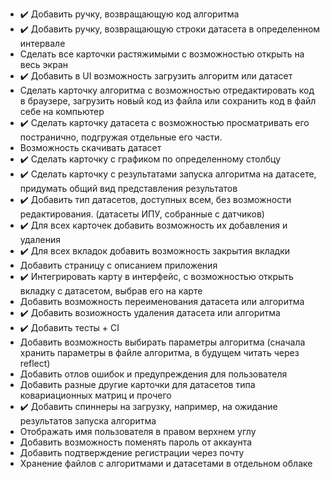 * :heavy_check_mark: Добавить ручку, возвращающую код алгоритма
* :heavy_check_mark: Добавить ручку, возвращающую строки датасета в определенном интервале
* Сделать все карточки растяжимыми с возможностью открыть на весь экран
* :heavy_check_mark: Добавить в UI возможность загрузить алгоритм или датасет
* Сделать карточку алгоритма с возможностью отредактировать код в браузере, загрузить новый код из файла или сохранить код в файл себе на компьютер
* :heavy_check_mark: Сделать карточку датасета с возможностью просматривать его постранично, подгружая отдельные его части.
* Возможность скачивать датасет
* :heavy_check_mark: Сделать карточку с графиком по определенному столбцу
* :heavy_check_mark: Сделать карточку с результатами запуска алгоритма на датасете, придумать общий вид представления результатов
* :heavy_check_mark: Добавить тип датасетов, доступных всем, без возможности редактирования. (датасеты ИПУ, собранные с датчиков)
* :heavy_check_mark: Для всех карточек добавить возможность их добавления и удаления
* :heavy_check_mark: Для всех вкладок добавить возможность закрытия вкладки
* Добавить страницу с описанием приложения
* :heavy_check_mark: Интегрировать карту в интерфейс, с возможностью открыть вкладку с датасетом, выбрав его на карте
* Добавить возможность переименования датасета или алгоритма
* :heavy_check_mark: Добавить возиожность удаления датасета или алгоритма
* :heavy_check_mark: Добавить тесты + CI
* Добавить возможность выбирать параметры алгоритма (сначала хранить параметры в файле алгоритма, в будущем читать через reflect)
* Добавить отлов ошибок и предупреждения для пользователя
* Добавить разные другие карточки для датасетов типа ковариационных матриц и прочего
* :heavy_check_mark: Добавить спиннеры на загрузку, например, на ожидание результатов запуска алгоритма
* Отображать имя пользователя в правом верхнем углу
* Добавить возможность поменять пароль от аккаунта
* Добавить подтверждение регистрации через почту
* Хранение файлов с алгоритмами и датасетами в отдельном облаке
